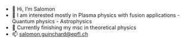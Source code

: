 - 👋 Hi, I’m Salomon
- 👀 I am interested mostly in Plasma physics with fusion applications - Quantum physics - Astrophysics
- 🌱 Currently finishing my msc in theoretical physics
- 📫 salomon.guinchard@epfl.ch

<!---
salomon73/salomon73 is a ✨ special ✨ repository because its `README.md` (this file) appears on your GitHub profile.
You can click the Preview link to take a look at your changes.
--->
